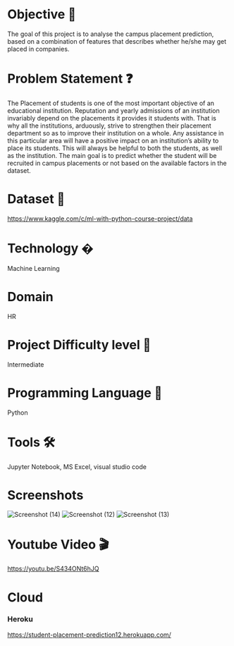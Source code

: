 # Objective 🎯
The goal of this project is to analyse the campus placement prediction, based on a combination of features that describes whether he/she may get placed in companies.

# Problem Statement ❓
The Placement of students is one of the most important objective of an educational institution. Reputation and yearly admissions of an institution invariably depend on the placements it provides it students with. That is why all the institutions, arduously, strive to strengthen their placement department so as to improve their institution on a whole. Any assistance in this particular area will have a positive impact on an institution’s ability to place its students. This will always be helpful to both the students, as well as the institution.
The main goal is to predict whether the student will be recruited in campus placements or not based on the available factors in the dataset.

# Dataset 📀
https://www.kaggle.com/c/ml-with-python-course-project/data

# Technology �
Machine Learning

# Domain
HR

# Project Difficulty level 🥇
Intermediate

# Programming Language 🐍
Python

# Tools 🛠
Jupyter Notebook, MS Excel, visual studio code

# Screenshots
![Screenshot (14)](https://user-images.githubusercontent.com/71791448/167868425-34c8083f-6114-457f-a7e2-825d50c98dd4.png)
![Screenshot (12)](https://user-images.githubusercontent.com/71791448/167868437-e915d074-eca4-47ab-9048-82ff064b1e57.png)
![Screenshot (13)](https://user-images.githubusercontent.com/71791448/167868439-7b14fb20-383f-466b-921a-d486870f7f2b.png)


# Youtube Video 🎬
https://youtu.be/S434ONt6hJQ

#  Cloud
### Heroku
https://student-placement-prediction12.herokuapp.com/


